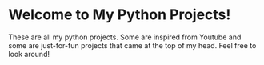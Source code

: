 # Welcome to My Python Projects!
These are all my python projects. Some are inspired from Youtube and some are just-for-fun projects that came at the top of my head. Feel free to look around!
